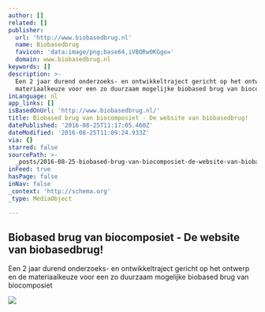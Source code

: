 ```yaml
---
author: []
related: []
publisher:
  url: 'http://www.biobasedbrug.nl'
  name: Biobasedbrug
  favicon: 'data:image/png;base64,iVBORw0KGgo='
  domain: www.biobasedbrug.nl
keywords: []
description: >-
  Een 2 jaar durend onderzoeks- en ontwikkeltraject gericht op het ontwerp en de
  materiaalkeuze voor een zo duurzaam mogelijke biobased brug van biocomposiet
inLanguage: nl
app_links: []
isBasedOnUrl: 'http://www.biobasedbrug.nl/'
title: Biobased brug van biocomposiet - De website van biobasedbrug!
datePublished: '2016-08-25T11:17:05.460Z'
dateModified: '2016-08-25T11:09:24.933Z'
via: {}
starred: false
sourcePath: >-
  _posts/2016-08-25-biobased-brug-van-biocomposiet-de-website-van-biobasedbrug.md
inFeed: true
hasPage: false
inNav: false
_context: 'http://schema.org'
_type: MediaObject

---
```

<article style=""><h1>Biobased brug van biocomposiet - De website van biobasedbrug!</h1><p>Een 2 jaar durend onderzoeks- en ontwikkeltraject gericht op het ontwerp en de materiaalkeuze voor een zo duurzaam mogelijke biobased brug van biocomposiet</p><img src="https://image.jimcdn.com/app/cms/image/transf/dimension=661x10000:format=jpg/path/s55b60ede949aed82/image/i2f93bf3fdf6e9d11/version/1444053869/image.jpg" /></article>